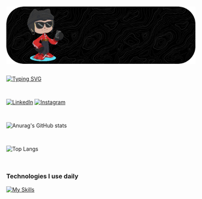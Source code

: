 <div style="display: inline_block"></br>
    <img align="center" alt="html5" src="github-header-image (1).png"/>
</div>

<br>

[![Typing SVG](https://readme-typing-svg.herokuapp.com?font=Fira+Code&pause=1000&color=000000&width=435&lines=Welcome%3A;Hello+World!+I'm+Guilherme!+%F0%9F%91%8B;I'm+From+Brasil)](https://git.io/typing-svg)

<br>

[![Linkedln](https://img.shields.io/badge/LinkedIn-0077B5?style=for-the-badge&logo=linkedin&logoColor=white)](https://www.linkedin.com/in/guilhermesouzadev/)
[![Instagram](https://img.shields.io/badge/Instagram-E4405F?style=for-the-badge&logo=instagram&logoColor=white)](https://www.instagram.com/_illuminatedsouza/)

<br>

![Anurag's GitHub stats](https://github-readme-stats.vercel.app/api?username=souzzdev&show_icons=true&theme=dark)

<br>

![Top Langs](https://github-readme-stats.vercel.app/api/top-langs/?username=souzzdev&layout=compact&theme=dark)

<br>

### Technologies I use daily
[![My Skills](https://skillicons.dev/icons?i=html,css,js,python,c)](https://skillicons.dev)
